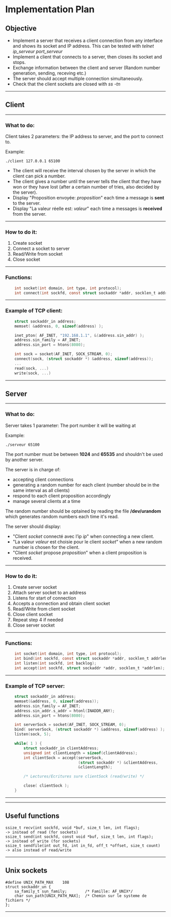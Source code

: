 
# Implementation Plan

## Objective

- Implement a server that receives a client connection from any interface and shows its socket and IP address. This can be tested with *telnet ip_serveur port_serveur*
- Implement a client that connects to a server, then closes its socket and stops.
- Exchange information between the client and server (Random number generation, sending, receving etc.)
- The server should accept multiple connection simultaneously.
- Check that the client sockets are closed with *ss -tn*

---

## Client

---

### What to do:

Client takes 2 parameters: the IP address to server, and the port to connect to.

Example:

    ./client 127.0.0.1 65100

- The client will receive the interval chosen by the server in which the client can pick a number.
- The client gives a number until the server tells the client that they have won or they have lost (after a certain number of tries, also decided by the server).
- Display "Proposition envoyée: *proposition*" each time a message is **sent** to the server.
- Display "La valeur réelle est: *valeur*" each time a messages is **received** from the server.

---

### How to do it:

1. Create socket
2. Connect a socket to server
3. Read/Write from socket
4. Close socket

---

### Functions:

```c 
    int socket(int domain, int type, int protocol);                                     -> creates a socket
    int connect(int sockfd, const struct sockaddr *addr, socklen_t addrlen);            -> initiates a connection
```

---

### Example of TCP client:

```c
    struct sockaddr_in address;
    memset( &address, 0, sizeof(address) );

    inet_pton( AF_INET, "192.168.1.1", &(address.sin_addr) );
    address.sin_family = AF_INET;
    address.sin_port = htons(8080);

    int sock = socket(AF_INET, SOCK_STREAM, 0);
    connect(sock, (struct sockaddr *) &address, sizeof(address));
    ...
    read(sock, ...)
    write(sock, ...)
```

---

## Server

---

### What to do:

Server takes 1 parameter: The port number it will be waiting at

Example:

    ./serveur 65100

The port number must be between **1024** and **65535** and shouldn't be used by another server.

The server is in charge of:
- accepting client connections
- generating a random number for each client (number should be in the same interval as all clients)
- respond to each client proposition accordingly
- manage several clients at a time

The random number should be optained by reading the file **/dev/urandom** which generates random numbers each time it's read.

The server should display:
-  "Client *socket* connecté avec l’ip *ip*" when connecting a new client.
-  "La valeur *valeur* est choisie pour le client *socket*" when a new random number is chosen for the client.
-  "Client *socket* propose *proposition*" when a client proposition is received.
---

### How to do it:

1. Create server socket
2. Attach server socket to an address
3. Listens for start of connection
4. Accepts a connection and obtain client socket
5. Read/Write from client socket
6. Close client socket
7. Repeat step 4 if needed
8. Close server socket

---

### Functions:

```c
    int socket(int domain, int type, int protocol);                                   -> creates a socket
    int bind(int sockfd, const struct sockaddr *addr, socklen_t addrlen);             -> attaches socket to address
    int listen(int sockfd, int backlog);                                              -> marks a socket as passive (can accept connections)
    int accept(int sockfd, struct sockaddr *addr, socklen_t *addrlen);                -> accepts a connection
```

---

### Example of TCP server:

```c
    struct sockaddr_in address;
    memset(&address, 0, sizeof(address));
    address.sin_family = AF_INET;
    address.sin_addr.s_addr = htonl(INADDR_ANY);
    address.sin_port = htons(8080);

    int serverSock = socket(AF_INET, SOCK_STREAM, 0);
    bind( serverSock, (struct sockaddr *) &address, sizeof(address) );
    listen(sock, 5);

    while( 1 ) {
        struct sockaddr_in clientAddress;
        unsigned int clientLength = sizeof(clientAddress);
        int clientSock = accept(serverSock,
                                (struct sockaddr *) &clientAddress,
                                &clientLength);

        /* Lectures/Ecritures sure clientSock (read/write) */

        close( clientSock );
    }
```

---

---

## Useful functions

    ssize_t recv(int sockfd, void *buf, size_t len, int flags);                         -> instead of read (for sockets)
    ssize_t send(int sockfd, const void *buf, size_t len, int flags);                   -> instead of write (for sockets)
    ssize_t sendfile(int out_fd, int in_fd, off_t *offset, size_t count)                -> also instead of read/write

---

## Unix sockets


    #define UNIX_PATH_MAX    108
    struct sockaddr_un {
        sa_family_t sun_family;        /* Famille: AF_UNIX*/
        char sun_path[UNIX_PATH_MAX];  /* Chemin sur le systeme de fichiers */
    };


---

